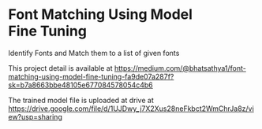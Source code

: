 # Font Matching Using Model Fine Tuning
Identify Fonts and Match them to a list of given fonts


This project detail is available at
https://medium.com/@bhatsathya1/font-matching-using-model-fine-tuning-fa9de07a287f?sk=b7a8663bbe48105e677084578054c4b6

The trained model file is uploaded at drive at
https://drive.google.com/file/d/1UJDwy_j7X2Xus28neFkbct2WmChrJa8z/view?usp=sharing
